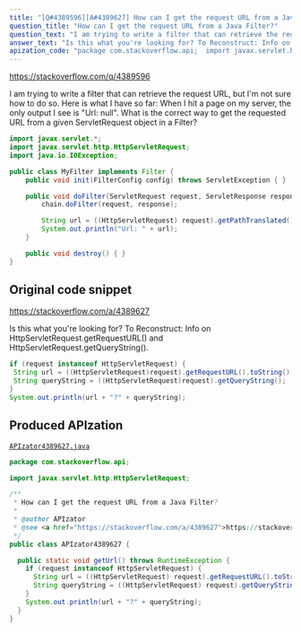 ```yaml
---
title: "[Q#4389596][A#4389627] How can I get the request URL from a Java Filter?"
question_title: "How can I get the request URL from a Java Filter?"
question_text: "I am trying to write a filter that can retrieve the request URL, but I'm not sure how to do so. Here is what I have so far: When I hit a page on my server, the only output I see is \"Url: null\". What is the correct way to get the requested URL from a given ServletRequest object in a Filter?"
answer_text: "Is this what you're looking for? To Reconstruct: Info on HttpServletRequest.getRequestURL() and HttpServletRequest.getQueryString()."
apization_code: "package com.stackoverflow.api;  import javax.servlet.http.HttpServletRequest;  /**  * How can I get the request URL from a Java Filter?  *  * @author APIzator  * @see <a href=\"https://stackoverflow.com/a/4389627\">https://stackoverflow.com/a/4389627</a>  */ public class APIzator4389627 {    public static void getUrl() throws RuntimeException {     if (request instanceof HttpServletRequest) {       String url = ((HttpServletRequest) request).getRequestURL().toString();       String queryString = ((HttpServletRequest) request).getQueryString();     }     System.out.println(url + \"?\" + queryString);   } }"
---
```


https://stackoverflow.com/q/4389596

I am trying to write a filter that can retrieve the request URL, but I&#x27;m not sure how to do so.
Here is what I have so far:
When I hit a page on my server, the only output I see is &quot;Url: null&quot;.
What is the correct way to get the requested URL from a given ServletRequest object in a Filter?


```java
import javax.servlet.*;
import javax.servlet.http.HttpServletRequest;
import java.io.IOException;

public class MyFilter implements Filter {
    public void init(FilterConfig config) throws ServletException { }

    public void doFilter(ServletRequest request, ServletResponse response, FilterChain chain) throws ServletException, IOException {
        chain.doFilter(request, response);

        String url = ((HttpServletRequest) request).getPathTranslated();
        System.out.println("Url: " + url);
    }

    public void destroy() { }
}
```


## Original code snippet

https://stackoverflow.com/a/4389627

Is this what you&#x27;re looking for?
To Reconstruct:
Info on HttpServletRequest.getRequestURL() and HttpServletRequest.getQueryString().

```java
if (request instanceof HttpServletRequest) {
 String url = ((HttpServletRequest)request).getRequestURL().toString();
 String queryString = ((HttpServletRequest)request).getQueryString();
}
System.out.println(url + "?" + queryString);
```

## Produced APIzation

[`APIzator4389627.java`](https://github.com/pasqualesalza/apization-temp-data/raw/master/apizations/java/APIzator4389627.java)

```java
package com.stackoverflow.api;

import javax.servlet.http.HttpServletRequest;

/**
 * How can I get the request URL from a Java Filter?
 *
 * @author APIzator
 * @see <a href="https://stackoverflow.com/a/4389627">https://stackoverflow.com/a/4389627</a>
 */
public class APIzator4389627 {

  public static void getUrl() throws RuntimeException {
    if (request instanceof HttpServletRequest) {
      String url = ((HttpServletRequest) request).getRequestURL().toString();
      String queryString = ((HttpServletRequest) request).getQueryString();
    }
    System.out.println(url + "?" + queryString);
  }
}

```